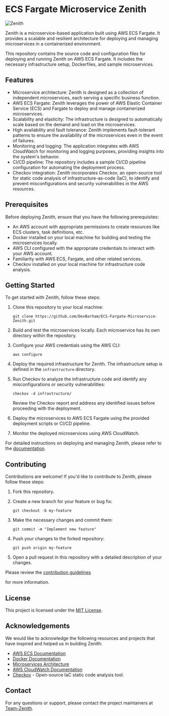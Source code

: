 # ECS Fargate Microservice Zenith

![Zenith](./zenith_logo.png)

Zenith is a microservice-based application built using AWS ECS Fargate. It provides a scalable and resilient architecture for deploying and managing microservices in a containerized environment.

This repository contains the source code and configuration files for deploying and running Zenith on AWS ECS Fargate. It includes the necessary infrastructure setup, Dockerfiles, and sample microservices.

## Features

- Microservice architecture: Zenith is designed as a collection of independent microservices, each serving a specific business function.
- AWS ECS Fargate: Zenith leverages the power of AWS Elastic Container Service (ECS) and Fargate to deploy and manage containerized microservices.
- Scalability and elasticity: The infrastructure is designed to automatically scale based on the demand and load on the microservices.
- High availability and fault tolerance: Zenith implements fault-tolerant patterns to ensure the availability of the microservices even in the event of failures.
- Monitoring and logging: The application integrates with AWS CloudWatch for monitoring and logging purposes, providing insights into the system's behavior.
- CI/CD pipeline: The repository includes a sample CI/CD pipeline configuration for automating the deployment process.
- Checkov integration: Zenith incorporates Checkov, an open-source tool for static code analysis of infrastructure-as-code (IaC), to identify and prevent misconfigurations and security vulnerabilities in the AWS resources.

## Prerequisites

Before deploying Zenith, ensure that you have the following prerequisites:

- An AWS account with appropriate permissions to create resources like ECS clusters, task definitions, etc.
- Docker installed on your local machine for building and testing the microservices locally.
- AWS CLI configured with the appropriate credentials to interact with your AWS account.
- Familiarity with AWS ECS, Fargate, and other related services.
- Checkov installed on your local machine for infrastructure code analysis.

## Getting Started

To get started with Zenith, follow these steps:

1. Clone this repository to your local machine:

   ```shell
   git clone https://github.com/DevBarham/ECS-Fargate-Microservice-Zenith.git
   ```

2. Build and test the microservices locally. Each microservice has its own directory within the repository.

3. Configure your AWS credentials using the AWS CLI:

   ```shell
   aws configure
   ```

4. Deploy the required infrastructure for Zenith. The infrastructure setup is defined in the `infrastructure` directory.

5. Run Checkov to analyze the infrastructure code and identify any misconfigurations or security vulnerabilities:

   ```shell
   checkov -d infrastructure/
   ```

   Review the Checkov report and address any identified issues before proceeding with the deployment.

6. Deploy the microservices to AWS ECS Fargate using the provided deployment scripts or CI/CD pipeline.

7. Monitor the deployed microservices using AWS CloudWatch.

For detailed instructions on deploying and managing Zenith, please refer to the [documentation](./docs).

## Contributing

Contributions are welcome! If you'd like to contribute to Zenith, please follow these steps:

1. Fork this repository.

2. Create a new branch for your feature or bug fix:

   ```shell
   git checkout -b my-feature
   ```

3. Make the necessary changes and commit them:

   ```shell
   git commit -m "Implement new feature"
   ```

4. Push your changes to the forked repository:

   ```shell
   git push origin my-feature
   ```

5. Open a pull request in this repository with a detailed description of your changes.

Please review the [contribution guidelines](./CONTRIBUTING.md)

 for more information.

## License

This project is licensed under the [MIT License](./LICENSE).

## Acknowledgements

We would like to acknowledge the following resources and projects that have inspired and helped us in building Zenith:

- [AWS ECS Documentation](https://docs.aws.amazon.com/ecs)
- [Docker Documentation](https://docs.docker.com)
- [Microservices Architecture](https://microservices.io)
- [AWS CloudWatch Documentation](https://docs.aws.amazon.com/cloudwatch)
- [Checkov](https://github.com/bridgecrewio/checkov) - Open-source IaC static code analysis tool.

## Contact

For any questions or support, please contact the project maintainers at [Team-Zenith](mailto:saheedibrahimdamilare@gmail.com).